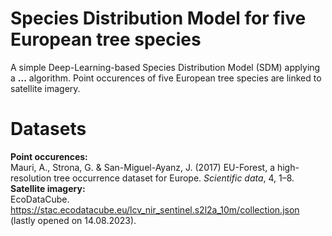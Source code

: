 # Species Distribution Model for five European tree species
A simple Deep-Learning-based Species Distribution Model (SDM) applying a **...** algorithm. Point occurences of five European tree species are linked to satellite imagery.

# Datasets
**Point occurences:** \
Mauri, A., Strona, G. & San-Miguel-Ayanz, J. (2017) EU-Forest, a high-resolution tree occurrence dataset for Europe. _Scientific data_, 4, 1–8.\
**Satellite imagery:** \
EcoDataCube. https://stac.ecodatacube.eu/lcv_nir_sentinel.s2l2a_10m/collection.json (lastly opened on 14.08.2023).
